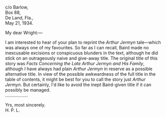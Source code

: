 c/o Barlow,  
Box 88,  
De Land, Fla.,  
May 21, 1934.

My dear Wright:—

I am interested to hear of your plan to reprint the *Arthur Jermyn* tale—which was always one of my favourites. So far as I can recall, Baird made no inexcusable excisions or conspicuous blunders in the text, although he did stick on an outrageously naive and give-away title. The original title of this story was *Facts Concerning the Late Arthur Jermyn and His Family*, although I have always had plain *Arthur Jermyn* in reserve as a possible alternative title. In view of the possible awkwardness of the full title in the table of contents, it might be best for you to call the story just *Arthur Jermyn*. But certainly, I'd like to avoid the inept Baird-given title if it can possibly be managed.  
..................

Yrs, most sincerely.  
H. P. L.
